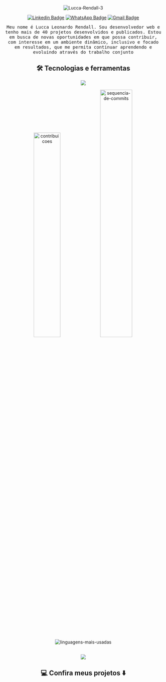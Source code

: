 <div align="center">
<img src="https://i.ibb.co/2htdYHJ/Lucca-Rendall-3.jpg" alt="Lucca-Rendall-3" border="0">


[![Linkedin Badge](https://img.shields.io/badge/-Linkedin-986DFF?style=flat-square&logo=Linkedin&logoColor=white&link=https://www.linkedin.com/in/lucca-rendall/)](https://www.linkedin.com/in/lucca-rendall/) 
[![WhatsApp Badge](https://img.shields.io/badge/-Contato-986DFF?style=flat-square&labelColor=986DFF&logo=whatsapp&logoColor=white&link=https://wa.me/5581986339926)](https://wa.me/5581986339926) 
[![Gmail Badge](https://img.shields.io/badge/-luccarendall2@gmail.com-986DFF?style=flat-square&logo=Gmail&logoColor=white&link=mailto:luccarendall2@gmail.com)](mailto:luccarendall2@gmail.com)

<samp> 
Meu nome é Lucca Leonardo Rendall. Sou desenvolvedor web e tenho mais de 40 projetos desenvolvidos e publicados. Estou em busca de novas oportunidades em que possa contribuir, com interesse em um ambiente dinâmico, inclusivo e focado em resultados, que me permita continuar aprendendo e evoluindo através do trabalho conjunto
</samp>

</div>
<h2 align="center"> 🛠️ Tecnologias e ferramentas</h2>
 <p align="center">
  <a href="https://skillicons.dev">
    <img src="https://skillicons.dev/icons?i=bash,github,git,html,css,bootstrap,tailwind,react,js,ts,mysql,mongodb,heroku,py,express,nodejs,sequelize,docker,jest,postman&perline=10" />
  </a>
</p>

<div align="center">
    <img src="https://github-readme-stats.vercel.app/api?username=luccarendall&theme=dark&border_radius=5&locale=pt-br&date_format=j%20M%5B%20Y%5D&bg_color=000000&ring=FF0000&icon_color=91ffc8&title_color=986DFF&text_color=986DFF&show_icons=true&show_icons=true&hide_border=false&count_private=true" width=40.9% alt="contribuicoes">
    <img src="https://streak-stats.demolab.com?user=luccarendall&theme=dark&border_radius=5&locale=pt-br&date_format=j%20M%5B%20Y%5D&background=000000&fire=986DFF&ring=986DFF&currStreakLabel=FFFFFF&count_private=true"" width=45% alt="sequencia-de-commits">
    <img src="https://github-readme-stats.vercel.app/api/top-langs/?username=luccarendall&layout=compact&theme=dark&border_radius=5&locale=pt-br&date_format=j%20M%5B%20Y%5D&bg_color=000000&count_private=true&card_width=400&custom_title=Ferramentas%20mais%20utilizadas" alt="linguagens-mais-usadas">
</div>
<br />
<p align="center"><img src="https://komarev.com/ghpvc/?username=LuccaRendall&style=flat-square&color=986DFF"></p>

<h2  align="center">💻 Confira meus projetos ⬇️ </h2>
